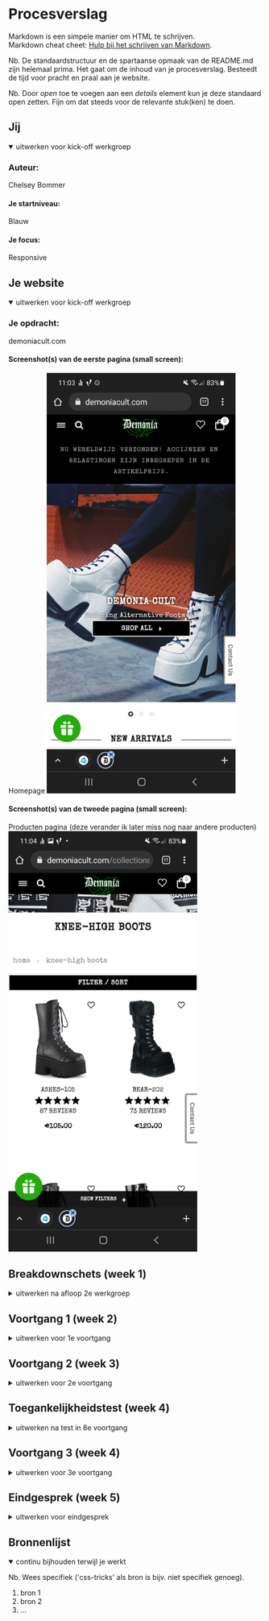 # Procesverslag
Markdown is een simpele manier om HTML te schrijven.  
Markdown cheat cheet: [Hulp bij het schrijven van Markdown](https://github.com/adam-p/markdown-here/wiki/Markdown-Cheatsheet).

Nb. De standaardstructuur en de spartaanse opmaak van de README.md zijn helemaal prima. Het gaat om de inhoud van je procesverslag. Besteedt de tijd voor pracht en praal aan je website.

Nb. Door *open* toe te voegen aan een *details* element kun je deze standaard open zetten. Fijn om dat steeds voor de relevante stuk(ken) te doen.





## Jij

<details open>
<summary>uitwerken voor kick-off werkgroep</summary>

### Auteur:
Chelsey Bommer

#### Je startniveau:
Blauw

#### Je focus:
Responsive
 
</details>





## Je website

<details open>
<summary>uitwerken voor kick-off werkgroep</summary>

### Je opdracht:
demoniacult.com

#### Screenshot(s) van de eerste pagina (small screen): 
Homepage
<img src="images/schoen1.jpg" width="375px" alt="Homepagina van demoniacult">

#### Screenshot(s) van de tweede pagina (small screen):
Producten pagina (deze verander ik later miss nog naar andere producten)
<img src="images/schoen2.jpg" width="375px" alt="productenpagina demoniacult">
 
</details>





## Breakdownschets (week 1)

<details>
<summary>uitwerken na afloop 2e werkgroep</summary>

### de hele pagina: 
<img src="images/screen-hele.png" width="375px" alt="breakdown van de hele pagina">

### dynamisch deel (bijv menu): 
<img src="images/screen-half1.png" width="375px" alt="breakdown van een dynamisch deel">

### wellicht nog een dynamisch deel (bijv filter): 
<img src="images/screen-half2.png" width="375px" alt="breakdown van nog een dynamisch deel">

</details>





## Voortgang 1 (week 2)

<details>
<summary>uitwerken voor 1e voortgang</summary>

### Stand van zaken
Ik vond door de breakdown schets het vrij makkelijk om de html te schrijven. De css ging daarna ook wel goed, maar ik moet nog
 erop letten dat ik die netjes houd. 
 Ik heb mijn css nu half netjes:
 <img src="images/css.png" width="375px" alt="Screenshot van mijn CSS">


### Agenda voor meeting
samen met je groepje opstellen

 Wat ik wil vragen:
 -hoe zorg ik dat het niet meer inzoomt op grotere schermen?
 -is er nog iets niet kloppend etc

### Verslag van meeting
Uitkomsten van de meeting:

- We hebben opgelost dat de pagina niet meer inzoomde met width
- Ze vonden het verder prima

</details>





## Voortgang 2 (week 3)

<details>
<summary>uitwerken voor 2e voortgang</summary>

### Stand van zaken
Deze week ging ik verder met de slideshow, maar deze was heel lastig. Het is nog niet helemaal gelukt 
 deze te maken. Ik heb wel alle foto's naast elkaar waar je doorheen kan swipen, maar heb nog niet de transities uit zichzelf.
 
 <img src="images/Voortgang1.png" width="375px" alt="Screenshot van mijn voortgang">
 
 Om wel verder te gaan was ik ook vast een grid met producten aan het maken, en de bijbehorende buttons. Dit ging wel goed.
 
 <img src="images/voortgang2.png" width="375px" alt="Screenshot van mijn voortgang">
 


### Agenda voor meeting
samen met je groepje opstellen

| Chelsey        | student 2          | student 3    | student 4        |
| ---            | ---                | ---          | ---              |
|Slideshow maken?| en dit             | en ik dit    | en dan ik dat    |
| hoe            | dit als er tijd is | nog een punt | dit wil ik zeker |
| ...            | ...                | ...          | ...              |


### Verslag van meeting
hier na afloop snel de uitkomsten van de meeting vastleggen

- punt 1
- punt 2
- nog een punt
- ...

</details>





## Toegankelijkheidstest (week 4)

<details>
<summary>uitwerken na test in 8e voortgang</summary>

### Bevindingen
Lijst met je bevindingen die in de test naar voren kwamen:

#### Titel eerste bevinding
Hier korte omschrijving (met indien nodig een afbeelding)

Hier een omschrijving van hoe het opgelost kan worden (met indien nodig een afbeelding)


#### Titel tweede bevinding. 
Hier korte omschrijving (met indien nodig een afbeelding)

Hier een omschrijving van hoe het opgelost kan worden (met indien nodig een afbeelding)


#### Titel volgende bevinding. 
Hier korte omschrijving (met indien nodig een afbeelding)

Hier een omschrijving van hoe het opgelost kan worden (met indien nodig een afbeelding)


#### Titel nog een bevinding. 
Hier korte omschrijving (met indien nodig een afbeelding)

Hier een omschrijving van hoe het opgelost kan worden (met indien nodig een afbeelding)

</details>





## Voortgang 3 (week 4)

<details>
<summary>uitwerken voor 3e voortgang</summary>

### Stand van zaken
hier dit ging goed & dit was lastig (neem ook screenshots op van delen van je website en code)


### Agenda voor meeting
samen met je groepje opstellen

| student 1      | student 2          | student 3    | student 4        |
| ---            | ---                | ---          | ---              |
| dit bespreken  | en dit             | en ik dit    | en dan ik dat    |
| en dat ook nog | dit als er tijd is | nog een punt | dit wil ik zeker |
| ...            | ...                | ...          | ...              |


### Verslag van meeting
hier na afloop snel de uitkomsten van de meeting vastleggen

- punt 1
- punt 2
- nog een punt
- ...

</details>





## Eindgesprek (week 5)

<details>
<summary>uitwerken voor eindgesprek</summary>

### Stand van zaken
hier dit ging goed & dit was lastig (neem ook screenshots op van delen van je website en code)

### Screenshot(s)

hier screenshot(s) van je eindresultaat

</details>





## Bronnenlijst

<details open>
<summary>continu bijhouden terwijl je werkt</summary>

Nb. Wees specifiek ('css-tricks' als bron is bijv. niet specifiek genoeg).

1. bron 1
2. bron 2
3. ...

</details>
